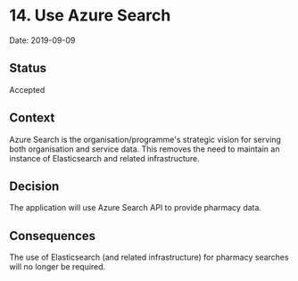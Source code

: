 
# 14. Use Azure Search

Date: 2019-09-09

## Status

Accepted

## Context

Azure Search is the organisation/programme's strategic vision for serving both
organisation and service data. This removes the need to maintain an instance of
Elasticsearch and related infrastructure.

## Decision

The application will use Azure Search API to provide pharmacy data.

## Consequences

The use of Elasticsearch (and related infrastructure) for pharmacy searches
will no longer be required.
